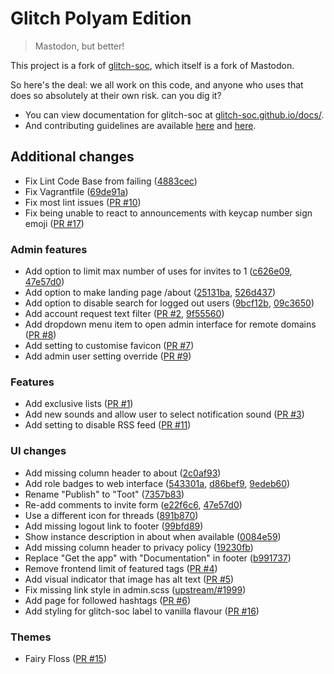#  Glitch Polyam Edition  #

>   Mastodon, but better!

This project is a fork of [glitch-soc](https://github.com/glitch-soc/mastodon), which itself is a fork of Mastodon.  

So here's the deal: we all work on this code, and anyone who uses that does so absolutely at their own risk. can you dig it?

- You can view documentation for glitch-soc at [glitch-soc.github.io/docs/](https://glitch-soc.github.io/docs/).
- And contributing guidelines are available [here](CONTRIBUTING.md) and [here](https://glitch-soc.github.io/docs/contributing/).

## Additional changes
- Fix Lint Code Base from failing ([4883cec](https://github.com/polyamspace/mastodon/commit/4883ceca81d5b7909e196727ce75c29fb1c5038f))
- Fix Vagrantfile ([69de91a](https://github.com/polyamspace/mastodon/commit/69de91a94c3e2f19a5c55722c3cdd639a0a6fb9d))
- Fix most lint issues ([PR #10](https://github.com/polyamspace/mastodon/pull/10))
- Fix being unable to react to announcements with keycap number sign emoji ([PR #17](https://github.com/polyamspace/mastodon/pull/17))


### Admin features
- Add option to limit max number of uses for invites to 1 ([c626e09](https://github.com/polyamspace/mastodon/commit/c626e09c3907e0f1a0b1d1f47aadb2dcb50efc29), [47e57d0](https://github.com/polyamspace/mastodon/pull/13/commits/47e57d09c186196316f113f09150150ddfb9c991))
- Add option to make landing page /about ([25131ba](https://github.com/polyamspace/mastodon/commit/25131baa59caad3976378a91278b6ba30c685274), [526d437](https://github.com/polyamspace/mastodon/pull/13/commits/526d437af2adda52d55701123b4f2e52aa007516))
- Add option to disable search for logged out users ([9bcf12b](https://github.com/polyamspace/mastodon/commit/9bcf12bf10e32d41b90f6b0d64613f096f8b8fe7), [09c3650](https://github.com/polyamspace/mastodon/pull/13/commits/09c365022eb7afc80076653d0a852c1a9afcf2ac))
- Add account request text filter ([PR #2](https://github.com/polyamspace/mastodon/pull/2), [9f55560](https://github.com/polyamspace/mastodon/pull/13/commits/9f55560d7ef3ce9e6a42b95faf59bb6529f41d01))
- Add dropdown menu item to open admin interface for remote domains ([PR #8](https://github.com/polyamspace/mastodon/pull/8))
- Add setting to customise favicon ([PR #7](https://github.com/polyamspace/mastodon/pull/7))
- Add admin user setting override ([PR #9](https://github.com/polyamspace/mastodon/pull/9))

### Features
- Add exclusive lists ([PR #1](https://github.com/polyamspace/mastodon/pull/1))
- Add new sounds and allow user to select notification sound ([PR #3](https://github.com/polyamspace/mastodon/pull/3))
- Add setting to disable RSS feed ([PR #11](https://github.com/polyamspace/mastodon/pull/11))

### UI changes
- Add missing column header to about ([2c0af93](https://github.com/polyamspace/mastodon/commit/2c0af93e4e8d969861a978e8fc042b77b25faf6d))
- Add role badges to web interface ([543301a](https://github.com/polyamspace/mastodon/commit/543301a5c09485f91a1ef976f5404182dd2d2354), [d86bef9](https://github.com/polyamspace/mastodon/commit/d86bef912d3a9e76ce79ed5778d83ad60780bcc0), [9edeb60](https://github.com/polyamspace/mastodon/commit/9edeb6087908e21a257854a7424c5e58148e4323))
- Rename "Publish" to "Toot" ([7357b83](https://github.com/polyamspace/mastodon/commit/7357b8379f05182bf64b6f6e420cf5a93f91820e))
- Re-add comments to invite form ([e22f6c6](https://github.com/polyamspace/mastodon/commit/e22f6c69aff4a450220e7c83b8181b7c60fbccd4), [47e57d0](https://github.com/polyamspace/mastodon/pull/13/commits/47e57d09c186196316f113f09150150ddfb9c991))
- Use a different icon for threads ([891b870](https://github.com/polyamspace/mastodon/commit/891b870cec03213a561593d83afad9f77b13beb3))
- Add missing logout link to footer ([99bfd89](https://github.com/polyamspace/mastodon/commit/99bfd89dc9cc54e0c6073e449215e9ef63b84150))
- Show instance description in about when available ([0084e59](https://github.com/polyamspace/mastodon/commit/0084e592f1cb8061738d5ea81e16a1292457c163))
- Add missing column header to privacy policy ([19230fb](https://github.com/polyamspace/mastodon/commit/19230fb7d678ec1a3d4896273491c6c2e4f2ffa3))
- Replace "Get the app" with "Documentation" in footer ([b991737](https://github.com/polyamspace/mastodon/commit/b99173737d85ba5a0f881d688f8203c44646c4f1))
- Remove frontend limit of featured tags ([PR #4](https://github.com/polyamspace/mastodon/pull/4))
- Add visual indicator that image has alt text ([PR #5](https://github.com/polyamspace/mastodon/pull/5))
- Fix missing link style in admin.scss ([upstream/#1999](https://github.com/glitch-soc/mastodon/pull/1999))
- Add page for followed hashtags ([PR #6](https://github.com/polyamspace/mastodon/pull/6))
- Add styling for glitch-soc label to vanilla flavour ([PR #16](https://github.com/polyamspace/mastodon/pull/16))

### Themes
- Fairy Floss ([PR #15](https://github.com/polyamspace/mastodon/pull/15))
